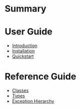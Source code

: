 # Summary

# User Guide

- [Introduction](./readme.md)
- [Installation](./installation.md)
- [Quickstart](./quick-start.md)

# Reference Guide

- [Classes]()
- [Types]()
- [Exception Hierarchy]()
